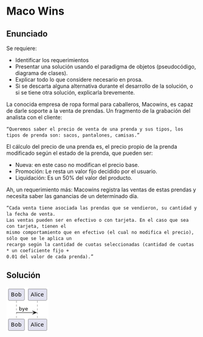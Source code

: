 # Maco Wins

## Enunciado

Se requiere:
- Identificar los requerimientos
- Presentar una solución usando el paradigma de objetos (pseudocódigo, diagrama de clases).
- Explicar todo lo que considere necesario en prosa.
- Si se descarta alguna alternativa durante el desarrollo de la solución, o si se tiene otra solución, explicarla brevemente.

La conocida empresa de ropa formal para caballeros, Macowins, es capaz de darle soporte a la
venta de prendas. Un fragmento de la grabación del analista con el cliente:

    “Queremos saber el precio de venta de una prenda y sus tipos, los tipos de prenda son: sacos, pantalones, camisas.”

El cálculo del precio de una prenda es, el precio propio de la prenda modificado según el
estado de la prenda, que pueden ser:
- Nueva: en este caso no modifican el precio base.
- Promoción: Le resta un valor fijo decidido por el usuario.
- Liquidación: Es un 50% del valor del producto.

Ah, un requerimiento más: Macowins registra las ventas de estas prendas y necesita saber las
ganancias de un determinado día.

    “Cada venta tiene asociada las prendas que se vendieron, su cantidad y la fecha de venta.
    Las ventas pueden ser en efectivo o con tarjeta. En el caso que sea con tarjeta, tienen el
    mismo comportamiento que en efectivo (el cual no modifica el precio), sólo que se le aplica un
    recargo según la cantidad de cuotas seleccionadas (cantidad de cuotas * un coeficiente fijo +
    0.01 del valor de cada prenda).”

## Solución

![](./classDiagram.png)